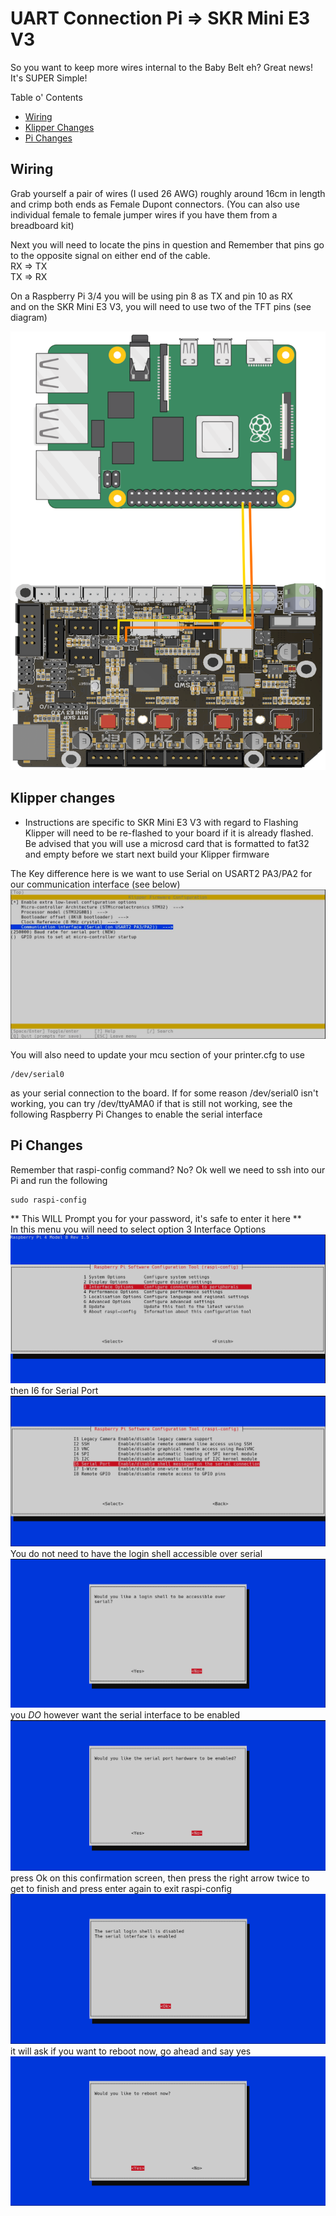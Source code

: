 ﻿# UART Connection Pi => SKR Mini E3 V3
So you want to keep more wires internal to the Baby Belt eh?
Great news! It's SUPER Simple!

Table o' Contents  
- [Wiring](#wiring)
- [Klipper Changes](#klipper-changes)
- [Pi Changes](#pi-changes)

## Wiring
Grab yourself a pair of wires (I used 26 AWG) roughly around 16cm in length  
and crimp both ends as Female Dupont connectors.
(You can also use individual female to female jumper wires if you have them from a breadboard kit)  

Next you will need to locate the pins in question and Remember that pins go to the opposite signal on either end of the cable.    
RX => TX  
TX => RX

On a Raspberry Pi 3/4 you will be using pin 8 as TX and pin 10 as RX  
and on the SKR Mini E3 V3, you will need to use two of the TFT pins (see diagram)  

![Diagram of Raspberry Pi Connecting via UART to SKR Mini E3 V3](../../images/hardware_options/UART_Connection/oversized_uart_diagram.png)


## Klipper changes
* Instructions are specific to SKR Mini E3 V3 with regard to Flashing
Klipper will need to be re-flashed to your board if it is already flashed. Be advised that you will use a microsd card that is formatted to fat32 and empty before we start
next build your Klipper firmware   

The Key difference here is we want to use Serial on USART2 PA3/PA2 for our communication interface (see below)
![firmware menuconfig](../../images/hardware_options/UART_Connection/firmware_options.jpg)  

You will also need to update your mcu section of your printer.cfg to use   
```
/dev/serial0
```  
as your serial connection to the board. If for some reason /dev/serial0 isn't working, you can try /dev/ttyAMA0 if that is still not working, see the following Raspberry Pi Changes to enable the serial interface  

## Pi Changes
Remember that raspi-config command? No? Ok well we need to ssh into our Pi and run the following  
```
sudo raspi-config
```  
** This WILL Prompt you for your password, it's safe to enter it here **   
In this menu you will need to select option 3 Interface Options  
![raspi-config serial enable 1](../../images/hardware_options/UART_Connection/raspi-config-1.png)  
then I6 for Serial Port  
![raspi-config serial enable 2](../../images/hardware_options/UART_Connection/raspi-config-2.png)
You do not need to have the login shell accessible over serial
![raspi-config serial enable 3](../../images/hardware_options/UART_Connection/raspi-config-3.png)
you *DO* however want the serial interface to be enabled  
![raspi-config serial enable 4](../../images/hardware_options/UART_Connection/raspi-config-4.png)
press Ok on this confirmation screen, then press the right arrow twice to get to finish and press enter again to exit raspi-config
![raspi-config serial enable 5](../../images/hardware_options/UART_Connection/raspi-config-5.png)
it will ask if you want to reboot now, go ahead and say yes
![raspi-config serial enable 6](../../images/hardware_options/UART_Connection/raspi-config-6.png)